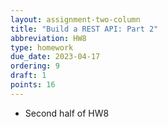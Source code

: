 ```yaml
---
layout: assignment-two-column
title: "Build a REST API: Part 2"
abbreviation: HW8
type: homework
due_date: 2023-04-17
ordering: 9
draft: 1
points: 16
---
```


* Second half of HW8